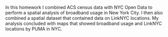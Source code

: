 In this homework I combined ACS census data with NYC Open Data to perform a spatial analysis of broadband usage in New York City. I then also combined a spatial dataset that contained data on LinkNYC locations. My analysis concluded with maps that showed broadband usage and LinkNYC locations by PUMA in NYC.
